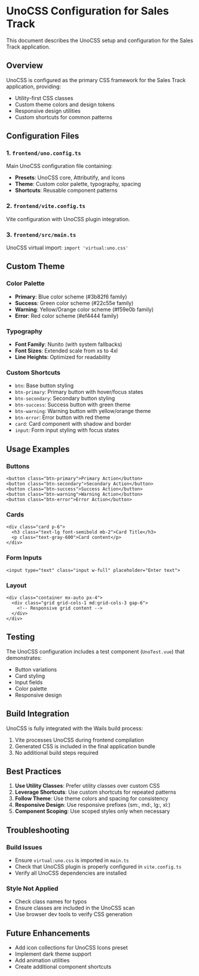 # UnoCSS Configuration for Sales Track

This document describes the UnoCSS setup and configuration for the Sales Track application.

## Overview

UnoCSS is configured as the primary CSS framework for the Sales Track application, providing:
- Utility-first CSS classes
- Custom theme colors and design tokens
- Responsive design utilities
- Custom shortcuts for common patterns

## Configuration Files

### 1. `frontend/uno.config.ts`
Main UnoCSS configuration file containing:
- **Presets**: UnoCSS core, Attributify, and Icons
- **Theme**: Custom color palette, typography, spacing
- **Shortcuts**: Reusable component patterns

### 2. `frontend/vite.config.ts`
Vite configuration with UnoCSS plugin integration.

### 3. `frontend/src/main.ts`
UnoCSS virtual import: `import 'virtual:uno.css'`

## Custom Theme

### Color Palette
- **Primary**: Blue color scheme (#3b82f6 family)
- **Success**: Green color scheme (#22c55e family)
- **Warning**: Yellow/Orange color scheme (#f59e0b family)
- **Error**: Red color scheme (#ef4444 family)

### Typography
- **Font Family**: Nunito (with system fallbacks)
- **Font Sizes**: Extended scale from xs to 4xl
- **Line Heights**: Optimized for readability

### Custom Shortcuts
- `btn`: Base button styling
- `btn-primary`: Primary button with hover/focus states
- `btn-secondary`: Secondary button styling
- `btn-success`: Success button with green theme
- `btn-warning`: Warning button with yellow/orange theme
- `btn-error`: Error button with red theme
- `card`: Card component with shadow and border
- `input`: Form input styling with focus states

## Usage Examples

### Buttons
```vue
<button class="btn-primary">Primary Action</button>
<button class="btn-secondary">Secondary Action</button>
<button class="btn-success">Success Action</button>
<button class="btn-warning">Warning Action</button>
<button class="btn-error">Error Action</button>
```

### Cards
```vue
<div class="card p-6">
  <h3 class="text-lg font-semibold mb-2">Card Title</h3>
  <p class="text-gray-600">Card content</p>
</div>
```

### Form Inputs
```vue
<input type="text" class="input w-full" placeholder="Enter text">
```

### Layout
```vue
<div class="container mx-auto px-4">
  <div class="grid grid-cols-1 md:grid-cols-3 gap-6">
    <!-- Responsive grid content -->
  </div>
</div>
```

## Testing

The UnoCSS configuration includes a test component (`UnoTest.vue`) that demonstrates:
- Button variations
- Card styling
- Input fields
- Color palette
- Responsive design

## Build Integration

UnoCSS is fully integrated with the Wails build process:
1. Vite processes UnoCSS during frontend compilation
2. Generated CSS is included in the final application bundle
3. No additional build steps required

## Best Practices

1. **Use Utility Classes**: Prefer utility classes over custom CSS
2. **Leverage Shortcuts**: Use custom shortcuts for repeated patterns
3. **Follow Theme**: Use theme colors and spacing for consistency
4. **Responsive Design**: Use responsive prefixes (sm:, md:, lg:, xl:)
5. **Component Scoping**: Use scoped styles only when necessary

## Troubleshooting

### Build Issues
- Ensure `virtual:uno.css` is imported in `main.ts`
- Check that UnoCSS plugin is properly configured in `vite.config.ts`
- Verify all UnoCSS dependencies are installed

### Style Not Applied
- Check class names for typos
- Ensure classes are included in the UnoCSS scan
- Use browser dev tools to verify CSS generation

## Future Enhancements

- Add icon collections for UnoCSS Icons preset
- Implement dark theme support
- Add animation utilities
- Create additional component shortcuts

